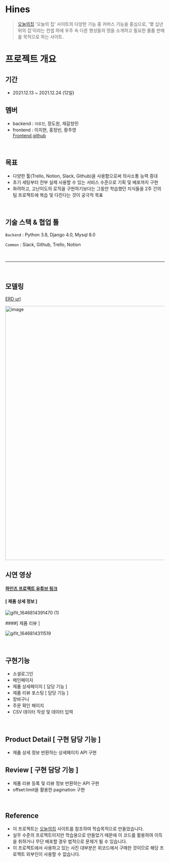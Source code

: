 # Hines 
> [오늘의집](https://ohou.se/store?utm_source=brand_google&utm_medium=cpc&utm_campaign=commerce&utm_content=e&utm_term=%EC%98%A4%EB%8A%98%EC%9D%98%EC%A7%91&source=14&affect_type=UtmUrl&gclid=Cj0KCQiA2ZCOBhDiARIsAMRfv9KqcY4mcWWZikC6z5zRQa7ZkFj4jcVxD_ZFBb1CgGwjTPNQPmBfBhQaAi7yEALw_wcB)
> '오늘의 집' 사이트의 다양한 기능 중 커머스 기능을 중심으로, '몇 십년 뒤의 집'이라는 컨셉 하에 우주 속 다른 행성들의 땅을 소개하고 필요한 물품 판매를 목적으로 하는 사이트.

# 프로젝트 개요
## 기간
- 2021.12.13 ~ 2021.12.24 (12일)

## 멤버
- backend : `이유진`, 장도원, 제갈창민
- frontend : 이지현, 홍정빈, 황주영</br>
[Frontend github](https://github.com/wecode-bootcamp-korea/27-2nd-Hines-frontend)

<br>

## 목표
- 다양한 툴(Trello, Notion, Slack, Github)을 사용함으로써 의사소통 능력 증대
- 초기 세팅부터 전부 실제 사용할 수 있는 서비스 수준으로 기획 및 배포까지 구현
- 화려하고, 고난이도의 로직을 구현하기보다는 그동안 학습했던 지식들을 2주 간의 팀 프로젝트에 복습 및 다진다는 것이 궁극적 목표

<br>

## 기술 스택 & 협업 툴
`Backend` : Python 3.8, Django 4.0, Mysql 8.0

`Common` : Slack,  Github, Trello, Notion

<br>

----------

<br>

## 모델링
[ERD url](https://drive.google.com/file/d/13y8nRCN6WYFtsMzS5BUNi1MNyUJPcacA/view?usp=sharing)

<img width="800" alt="image" src="https://user-images.githubusercontent.com/90857450/157402621-f6b52714-e8d0-4479-b711-0853325130a6.png">


<br>

## 시연 영상

#### [ 하인즈 프로젝트 유튜브 링크 ](https://www.youtube.com/watch?v=Z4Hw1AQc_og)

#### [ 제품 상세 정보 ]

![gifit_1646814391470 (1)](https://user-images.githubusercontent.com/90857450/157402088-4512fdf4-1831-4182-8984-2e4b98ba635a.gif)


####[ 제품 리뷰 ]

![gifit_1646814311519](https://user-images.githubusercontent.com/90857450/157401856-f16722a6-957f-48fe-a6a8-dcb7ce6d24b9.gif)


<br>

## 구현기능
- 소셜로그인
- 메인페이지
- 제품 상세페이지 [ 담당 기능 ]
- 제품 리뷰 포스팅 [ 담당 기능 ]
- 장바구니
- 주문 확인 페이지
- CSV 데이터 작성 및 데이터 입력


<br>

## Product Detail [ 구현 담당 기능 ]
- 제품 상세 정보 반환하는 상세페이지 API 구현

## Review [ 구현 담당 기능 ] 
- 제품 리뷰 등록 및 리뷰 정보 반환하는 API 구현
- offset:limit을 활용한 pagination 구현 


<br>

## Reference
- 이 프로젝트는 [오늘의집](https://www.google.com/search?gs_ssp=eJzj4tVP1zc0zCopKc8tMchRYDRgdGDw4nkzY8nrrhlv5s54s3wiAL8EDec&q=%EC%98%A4%EB%8A%98%EC%9D%98%EC%A7%91&rlz=1C5CHFA_enKR980KR980&oq=%EC%98%A4%EB%8A%98%EC%9D%9C&aqs=chrome.3.69i57j0i512l2j46i10i199i465i512j46i175i199i512j0i512l3j0i10i512j0i512.2653j0j15&sourceid=chrome&ie=UTF-8) 사이트를 참조하여 학습목적으로 만들었습니다.
- 실무 수준의 프로젝트이지만 학습용으로 만들었기 때문에 이 코드를 활용하여 이득을 취하거나 무단 배포할 경우 법적으로 문제가 될 수 있습니다.
- 이 프로젝트에서 사용하고 있는 사진 대부분은 위코드에서 구매한 것이므로 해당 프로젝트 외부인이 사용할 수 없습니다.
